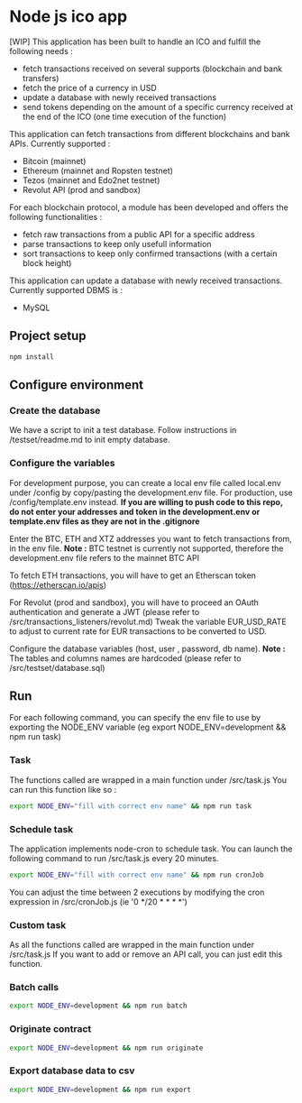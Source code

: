 # Node js ico app 
[WIP]
This application has been built to handle an ICO and fulfill the following needs :
- fetch transactions received on several supports (blockchain and bank transfers)
- fetch the price of a currency in USD
- update a database with newly received transactions
- send tokens depending on the amount of a specific currency received at the end of the ICO (one time execution of the function)


This application can fetch transactions from different blockchains and bank APIs. 
Currently supported :
- Bitcoin (mainnet)
- Ethereum (mainnet and Ropsten testnet)
- Tezos (mainnet and Edo2net testnet)
- Revolut API (prod and sandbox)

For each blockchain protocol, a module has been developed and offers the following functionalities :
- fetch raw transactions from a public API for a specific address
- parse transactions to keep only usefull information
- sort transactions to keep only confirmed transactions (with a certain block height)


This application can update a database with newly received transactions.
Currently supported DBMS is :
- MySQL

## Project setup
``` bash
npm install
```

## Configure environment
### Create the database
We have a script to init a test database.
Follow instructions in /testset/readme.md to init empty database.

### Configure the variables
For development purpose, you can create a local env file called local.env under /config by copy/pasting the development.env file.
For production, use /config/template.env instead.
**If you are willing to push code to this repo, do not enter your addresses and token in the development.env or template.env files as they are not in the .gitignore**

Enter the BTC, ETH and XTZ addresses you want to fetch transactions from, in the env file.
**Note :** BTC testnet is currently not supported, therefore the development.env file refers to the mainnet BTC API

To fetch ETH transactions, you will have to get an Etherscan token (https://etherscan.io/apis)

For Revolut (prod and sandbox), you will have to proceed an OAuth authentication and generate a JWT (please refer to /src/transactions_listeners/revolut.md)
Tweak the variable EUR_USD_RATE to adjust to current rate for EUR transactions to be converted to USD.

Configure the database variables (host, user , password, db name).
**Note :** The tables and columns names are hardcoded (please refer to /src/testset/database.sql)


##  Run
For each following command, you can specify the env file to use by exporting the NODE_ENV variable (eg export NODE_ENV=development && npm run task)

### Task
The functions called are wrapped in a main function under /src/task.js
You can run this function like so :
``` bash
export NODE_ENV="fill with correct env name" && npm run task
```

### Schedule task
The application implements node-cron to schedule task. You can launch the following command to run /src/task.js every 20 minutes.
``` bash
export NODE_ENV="fill with correct env name" && npm run cronJob
```
You can adjust the time between 2 executions by modifying the cron expression in /src/cronJob.js (ie '0 */20 * * * *')


### Custom task
As all the functions called are wrapped in the main function under /src/task.js
If you want to add or remove an API call, you can just edit this function.


### Batch calls
``` bash
export NODE_ENV=development && npm run batch
```

### Originate contract
``` bash
export NODE_ENV=development && npm run originate
```

### Export database data to csv
``` bash
export NODE_ENV=development && npm run export
```
